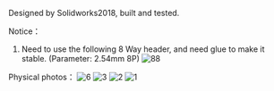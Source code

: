 Designed by Solidworks2018, built and tested.

Notice：
1. Need to use the following 8 Way header, and need glue to make it stable. (Parameter: 2.54mm 8P)
![88](https://user-images.githubusercontent.com/46884853/136992520-ed5de784-af0f-4fea-b86d-dec3403f74e7.png)

Physical photos：
![6](https://user-images.githubusercontent.com/46884853/136992792-cea45838-db7b-4b73-9c40-700f8577e375.jpg)
![3](https://user-images.githubusercontent.com/46884853/136992803-4cee9bb0-0689-4fe5-8f20-8cb0a698b7eb.jpg)
![2](https://user-images.githubusercontent.com/46884853/136992813-312e8dca-5ca9-4248-bad4-c6be5dd0a420.jpg)
![1](https://user-images.githubusercontent.com/46884853/136992820-39920b7c-edcd-4db4-892d-b8097e7b95c2.jpg)
